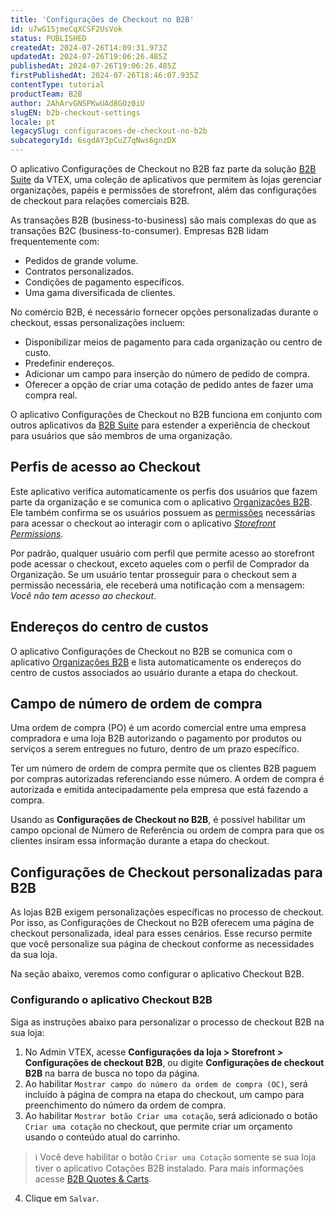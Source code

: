 ```yaml
---
title: 'Configurações de Checkout no B2B'
id: u7wG1SjmeCqXCSF2UsVok
status: PUBLISHED
createdAt: 2024-07-26T14:09:31.973Z
updatedAt: 2024-07-26T19:06:26.485Z
publishedAt: 2024-07-26T19:06:26.485Z
firstPublishedAt: 2024-07-26T18:46:07.935Z
contentType: tutorial
productTeam: B2B
author: 2AhArvGNSPKwUAd8GOz0iU
slugEN: b2b-checkout-settings
locale: pt
legacySlug: configuracoes-de-checkout-no-b2b
subcategoryId: 6sgdAY3pCuZ7qNws6gnzDX
---
```


O aplicativo Configurações de Checkout no B2B faz parte da solução [B2B Suite](https://help.vtex.com/pt/tutorial/b2b-suite-visao-geral--5eG6UfveWrai7looK0kVG3) da VTEX, uma coleção de aplicativos que permitem às lojas gerenciar organizações, papéis e permissões de storefront, além das configurações de checkout para relações comerciais B2B.

As transações B2B (business-to-business) são mais complexas do que as transações B2C (business-to-consumer). Empresas B2B lidam frequentemente com:

- Pedidos de grande volume.
- Contratos personalizados.
- Condições de pagamento específicos.
- Uma gama diversificada de clientes.

No comércio B2B, é necessário fornecer opções personalizadas durante o checkout, essas personalizações incluem:

- Disponibilizar meios de pagamento para cada organização ou centro de custo.
- Predefinir endereços.
- Adicionar um campo para inserção do número de pedido de compra.
- Oferecer a opção de criar uma cotação de pedido antes de fazer uma compra real.

O aplicativo Configurações de Checkout no B2B funciona em conjunto com outros aplicativos da [B2B Suite](https://help.vtex.com/pt/tutorial/b2b-suite-visao-geral--5eG6UfveWrai7looK0kVG3) para estender a experiência de checkout para usuários que são membros de uma organização.

## Perfis de acesso ao Checkout
Este aplicativo verifica automaticamente os perfis dos usuários que fazem parte da organização e se comunica com o aplicativo [Organizações B2B](https://help.vtex.com/pt/tutorial/b2b-suite-overview--5eG6UfveWrai7looK0kVG3#aplicativo-organizacoes-b2b). Ele também confirma se os usuários possuem as [permissões](https://help.vtex.com/pt/tutorial/license-manager-resources--3q6ztrC8YynQf6rdc6euk3) necessárias para acessar o checkout ao interagir com o aplicativo [*Storefront Permissions*](https://help.vtex.com/pt/tutorial/gerenciamento-de-permissoes-no-b2b-suite--2PLR7mIFxgbmsGq84paLeA).

Por padrão, qualquer usuário com perfil que permite acesso ao storefront pode acessar o checkout, exceto aqueles com o perfil de Comprador da Organização. Se um usuário tentar prosseguir para o checkout sem a permissão necessária, ele receberá uma notificação com a mensagem: *Você não tem acesso ao checkout*.

## Endereços do centro de custos
O aplicativo Configurações de Checkout no B2B se comunica com o aplicativo [Organizações B2B](https://help.vtex.com/pt/tutorial/b2b-suite-visao-geral--5eG6UfveWrai7looK0kVG3#aplicativo-organizacoes-b2b) e lista automaticamente os endereços do centro de custos associados ao usuário durante a etapa do checkout.

## Campo de número de ordem de compra
Uma ordem de compra (PO) é um acordo comercial entre uma empresa compradora e uma loja B2B autorizando o pagamento por produtos ou serviços a serem entregues no futuro, dentro de um prazo específico.

Ter um número de ordem de compra permite que os clientes B2B paguem por compras autorizadas referenciando esse número. A ordem de compra é autorizada e emitida antecipadamente pela empresa que está fazendo a compra.

Usando as **Configurações de Checkout no B2B**, é possível habilitar um campo opcional de Número de Referência ou ordem de compra para que os clientes insiram essa informação durante a etapa do checkout.

## Configurações de Checkout personalizadas para B2B
As lojas B2B exigem personalizações específicas no processo de checkout. Por isso, as Configurações de Checkout no B2B oferecem uma página de checkout personalizada, ideal para esses cenários. Esse recurso permite que você personalize sua página de checkout conforme as necessidades da sua loja.

Na seção abaixo, veremos como configurar o aplicativo Checkout B2B.

### Configurando o aplicativo Checkout B2B
Siga as instruções abaixo para personalizar o processo de checkout B2B na sua loja:

<ol start="1">
<li>No Admin VTEX, acesse <strong>Configurações da loja > Storefront > Configurações de checkout B2B</strong>, ou digite <strong>Configurações de checkout B2B</strong> na barra de busca no topo da página.</li>
<li>Ao habilitar <code>Mostrar campo do número da ordem de compra (OC)</code>, será incluído à página de compra na etapa do checkout, um campo para preenchimento do número da ordem de compra.</li>
<li>Ao habilitar <code>Mostrar botão Criar uma cotação</code>, será adicionado o botão <code>Criar uma cotação</code> no checkout, que permite criar um orçamento usando o conteúdo atual do carrinho.</li>
</ol>

>ℹ️ Você deve habilitar o botão `Criar uma Cotação` somente se sua loja tiver o aplicativo Cotações B2B instalado. Para mais informações acesse [B2B Quotes & Carts](https://developers.vtex.com/docs/apps/vtex.b2b-quotes).

<ol start="4">
<li>Clique em <code>Salvar</code>.</li>
</ol>
